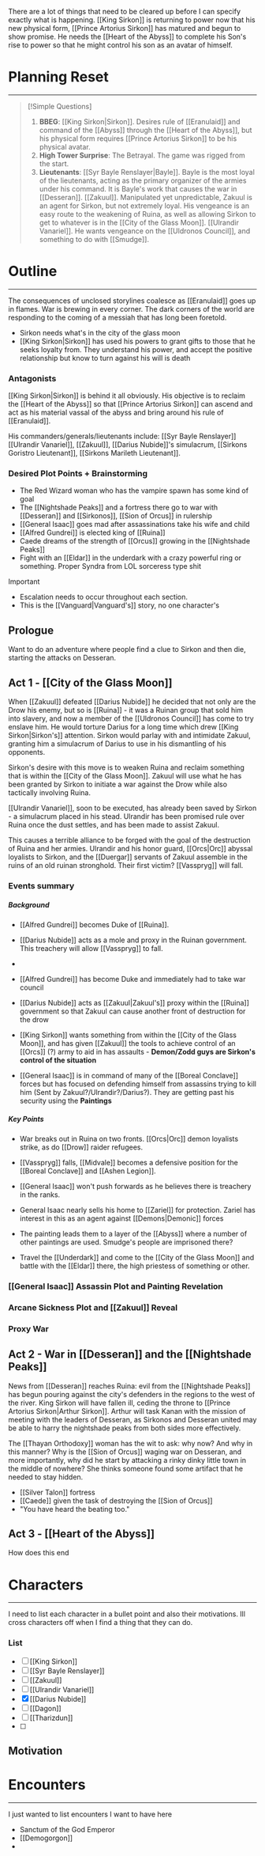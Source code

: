 There are a lot of things that need to be cleared up before I can specify exactly what is happening. [[King Sirkon]] is returning to power now that his new physical form, [[Prince Artorius Sirkon]] has matured and begun to show promise. He needs the [[Heart of the Abyss]] to complete his Son's rise to power so that he might control his son as an avatar of himself.


# Planning Reset
---
>[!Simple Questions]
>1. **BBEG**: [[King Sirkon|Sirkon]]. Desires rule of [[Eranulaid]] and command of the [[Abyss]] through the [[Heart of the Abyss]], but his physical form requires [[Prince Artorius Sirkon]] to be his physical avatar.
>2. **High Tower Surprise**: The Betrayal. The game was rigged from the start. 
>3. **Lieutenants**: [[Syr Bayle Renslayer|Bayle]]. Bayle is the most loyal of the lieutenants, acting as the primary organizer of the armies under his command. It is Bayle's work that causes the war in [[Desseran]].
>   [[Zakuul]]. Manipulated yet unpredictable, Zakuul is an agent for Sirkon, but not extremely loyal. His vengeance is an easy route to the weakening of Ruina, as well as allowing Sirkon to get to whatever is in the [[City of the Glass Moon]].
>   [[Ulrandir Vanariel]]. He wants vengeance on the [[Uldronos Council]], and something to do with [[Smudge]].
>   



# Outline
---
The consequences of unclosed storylines coalesce as [[Eranulaid]] goes up in flames. War is brewing in every corner. The dark corners of the world are responding to the coming of a messiah that has long been foretold.

- Sirkon needs what's in the city of the glass moon
- [[King Sirkon|Sirkon]] has used his powers to grant gifts to those that he seeks loyalty from. They understand his power, and accept the positive relationship but know to turn against his will is death

### Antagonists
[[King Sirkon|Sirkon]] is behind it all obviously. His objective is to reclaim the [[Heart of the Abyss]] so that [[Prince Artorius Sirkon]] can ascend and act as his material vassal of the abyss and bring around his rule of [[Eranulaid]].

His commanders/generals/lieutenants include: [[Syr Bayle Renslayer]] [[Ulrandir Vanariel]], [[Zakuul]], [[Darius Nubide]]'s simulacrum, [[Sirkons Goristro Lieutenant]], [[Sirkons Marileth Lieutenant]].

### Desired Plot Points + Brainstorming

- The Red Wizard woman who has the vampire spawn has some kind of goal
- The [[Nightshade Peaks]] and a fortress there go to war with [[Desseran]] and [[Sirkonos]], [[Sion of Orcus]] in rulership
- [[General Isaac]] goes mad after assassinations take his wife and child
- [[Alfred Gundrei]] is elected king of [[Ruina]]
- Caede dreams of the strength of [[Orcus]] growing in the [[Nightshade Peaks]]
- Fight with an [[Eldar]] in the underdark with a crazy powerful ring or something. Proper Syndra from LOL sorceress type shit


>[!Important]
>- Escalation needs to occur throughout each section.
>- This is the [[Vanguard|Vanguard's]] story, no one character's
## Prologue
Want to do an adventure where people find a clue to Sirkon and then die, starting the attacks on Desseran.

## Act 1 - [[City of the Glass Moon]]
When [[Zakuul]] defeated [[Darius Nubide]] he decided that not only are the Drow his enemy, but so is [[Ruina]] - it was a Ruinan group that sold him into slavery, and now a member of the [[Uldronos Council]] has come to try enslave him. He would torture Darius for a long time which drew [[King Sirkon|Sirkon's]] attention. Sirkon would parlay with and intimidate Zakuul, granting him a simulacrum of Darius to use in his dismantling of his opponents.

Sirkon's desire with this move is to weaken Ruina and reclaim something that is within the [[City of the Glass Moon]]. Zakuul will use what he has been granted by Sirkon to initiate a war against the Drow while also tactically involving Ruina.

[[Ulrandir Vanariel]], soon to be executed, has already been saved by Sirkon - a simulacrum placed in his stead. Ulrandir has been promised rule over Ruina once the dust settles, and has been made to assist Zakuul.

This causes a terrible alliance to be forged with the goal of the destruction of Ruina and her armies. Ulrandir and his honor guard, [[Orcs|Orc]] abyssal loyalists to Sirkon, and the [[Duergar]] servants of Zakuul assemble in the ruins of an old ruinan stronghold. Their first victim? [[Vasspryg]] will fall.
### Events summary
##### Background

- [[Alfred Gundrei]] becomes Duke of [[Ruina]].
- [[Darius Nubide]] acts as a mole and proxy in the Ruinan government. This treachery will allow [[Vasspryg]] to fall.
- 

- [[Alfred Gundrei]] has become Duke and immediately had to take war council
- [[Darius Nubide]] acts as [[Zakuul|Zakuul's]] proxy within the [[Ruina]] government so that Zakuul can cause another front of destruction for the drow 
- [[King Sirkon]] wants something from within the [[City of the Glass Moon]], and has given [[Zakuul]] the tools to achieve control of an [[Orcs]] (?) army to aid in has assaults - **Demon/Zodd guys are Sirkon's control of the situation**
- [[General Isaac]] is in command of many of the [[Boreal Conclave]] forces but has focused on defending himself from assassins trying to kill him (Sent by Zakuul?/Ulrandir?/Darius?). They are getting past his security using the **Paintings**

##### Key Points

- War breaks out in Ruina on two fronts. [[Orcs|Orc]] demon loyalists strike, as do [[Drow]] raider refugees.
- [[Vasspryg]] falls, [[Midvale]] becomes a defensive position for the [[Boreal Conclave]] and [[Ashen Legion]].
- [[General Isaac]] won't push forwards as he believes there is treachery in the ranks.

- General Isaac nearly sells his home to [[Zariel]] for protection. Zariel has interest in this as an agent against [[Demons|Demonic]] forces
- The painting leads them to a layer of the [[Abyss]] where a number of other paintings are used. Smudge's people are imprisoned there?

- Travel the [[Underdark]] and come to the [[City of the Glass Moon]] and battle with the [[Eldar]] there, the high priestess of something or other.


### [[General Isaac]] Assassin Plot and Painting Revelation

### Arcane Sickness Plot and [[Zakuul]] Reveal

### Proxy War

## Act 2 - War in [[Desseran]] and the [[Nightshade Peaks]]
News from [[Desseran]] reaches Ruina: evil from the [[Nightshade Peaks]] has begun pouring against the city's defenders in the regions to the west of the river. King Sirkon will have fallen ill, ceding the throne to [[Prince Artorius Sirkon|Arthur Sirkon]]. Arthur will task Kanan with the mission of meeting with the leaders of Desseran, as Sirkonos and Desseran united may be able to harry the nightshade peaks from both sides more effectively.

The [[Thayan Orthodoxy]] woman has the wit to ask: why now? And why in this manner? Why is the [[Sion of Orcus]] waging war on Desseran, and more importantly, why did he start by attacking a rinky dinky little town in the middle of nowhere? She thinks someone found some artifact that he needed to stay hidden.

- [[Silver Talon]] fortress
- [[Caede]] given the task of destroying the [[Sion of Orcus]]
- "You have heard the beating too."


## Act 3 - [[Heart of the Abyss]]
How does this end

# Characters
---
I need to list each character in a bullet point and also their motivations. Ill cross characters off when I find a thing that they can do.
### List

- [ ] [[King Sirkon]]
- [ ] [[Syr Bayle Renslayer]]
- [ ] [[Zakuul]]
- [ ] [[Ulrandir Vanariel]]
- [x] [[Darius Nubide]]
- [ ] [[Dagon]]
- [ ] [[Tharizdun]]
- [ ] 
## Motivation


# Encounters
---
I just wanted to list encounters I want to have here

- Sanctum of the God Emperor
- [[Demogorgon]]
- 
